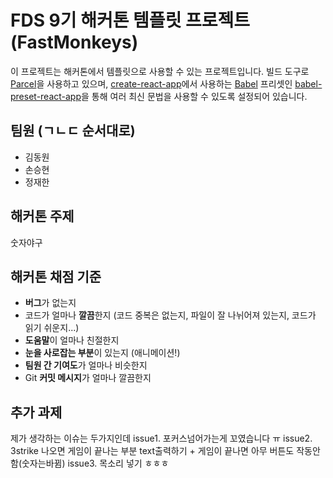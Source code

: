 # FDS 9기 해커톤 템플릿 프로젝트 (FastMonkeys)

이 프로젝트는 해커톤에서 템플릿으로 사용할 수 있는 프로젝트입니다. 빌드 도구로 [Parcel](https://parceljs.org/)을 사용하고 있으며, [create-react-app](https://github.com/facebook/create-react-app)에서 사용하는 [Babel](http://babeljs.io/) 프리셋인 [babel-preset-react-app](https://github.com/facebook/create-react-app/tree/master/packages/babel-preset-react-app)을 통해 여러 최신 문법을 사용할 수 있도록 설정되어 있습니다.

## 팀원 (ㄱㄴㄷ 순서대로)

- 김동원
- 손승현
- 정재한

## 해커톤 주제

숫자야구

## 해커톤 채점 기준

- **버그**가 없는지
- 코드가 얼마나 **깔끔**한지 (코드 중복은 없는지, 파일이 잘 나뉘어져 있는지, 코드가 읽기 쉬운지...)
- **도움말**이 얼마나 친절한지
- **눈을 사로잡는 부분**이 있는지 (애니메이션!)
- **팀원 간 기여도**가 얼마나 비슷한지
- Git **커밋 메시지**가 얼마나 깔끔한지

## 추가 과제

제가 생각하는 이슈는 두가지인데
issue1. 포커스넘어가는게 꼬였습니다 ㅠ 
issue2. 3strike 나오면 게임이 끝나는 부분 text출력하기 + 게임이 끝나면 아무 버튼도 작동안함(숫자는바뀜)
issue3. 목소리 넣기 ㅎㅎㅎ